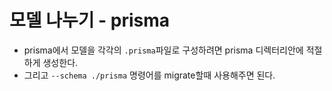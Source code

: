# 모델 나누기 - prisma

- prisma에서 모델을 각각의 `.prisma`파일로 구성하려면 prisma 디렉터리안에 적절하게 생성한다.
- 그리고 `--schema ./prisma` 명령어를 migrate할때 사용해주면 된다.
